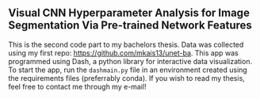 ﻿## Visual CNN Hyperparameter Analysis for Image Segmentation Via Pre-trained Network Features

This is the second code part to my bachelors thesis.
Data was collected using my first repo: https://github.com/mkais13/unet-ba.
This app was programmed using Dash, a python library for interactive data visualization.
To start the app, run the `dashmain.py` file in an environment created using the requirements files (preferrably conda). If you wish to read my thesis, feel free to contact me through my e-mail!


